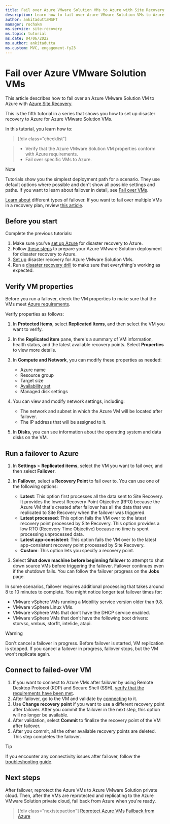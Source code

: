 ```yaml
---
title: Fail over Azure VMware Solution VMs to Azure with Site Recovery 
description: Learn how to fail over Azure VMware Solution VMs to Azure in Azure Site Recovery
author: ankitaduttaMSFT
manager: rochakm
ms.service: site-recovery
ms.topic: tutorial
ms.date: 04/06/2022
ms.author: ankitadutta
ms.custom: MVC, engagement-fy23
---
```

# Fail over  Azure VMware Solution VMs

This article describes how to fail over an Azure VMware Solution VM to Azure with [Azure Site Recovery](site-recovery-overview.md).

This is the fifth tutorial in a series that shows you how to set up disaster recovery to Azure for Azure VMware Solution VMs.

In this tutorial, you learn how to:

> [!div class="checklist"]

> * Verify that the Azure VMware Solution VM properties conform with Azure requirements.
> * Fail over specific VMs to Azure.

> [!NOTE]
> Tutorials show you the simplest deployment path for a scenario. They use default options where possible and don't show all possible settings and paths. If you want to learn about failover in detail, see [Fail over VMs](site-recovery-failover.md).

[Learn about](failover-failback-overview.md#types-of-failover) different types of failover. If you want to fail over multiple VMs in a recovery plan, review [this article](site-recovery-failover.md).

## Before you start

Complete the previous tutorials:

1. Make sure you've [set up Azure](avs-tutorial-prepare-azure.md) for disaster recovery to Azure.
2. Follow [these steps](avs-tutorial-prepare-avs.md) to prepare your Azure VMware Solution deployment for disaster recovery to Azure.
3. [Set up](avs-tutorial-replication.md) disaster recovery for Azure VMware Solution VMs.
4. Run a [disaster recovery drill](avs-tutorial-dr-drill-azure.md) to make sure that everything's working as expected.

## Verify VM properties

Before you run a failover, check the VM properties to make sure that the VMs meet [Azure requirements](vmware-physical-azure-support-matrix.md#replicated-machines).

Verify properties as follows:

1. In **Protected Items**, select **Replicated Items**, and then select the VM you want to verify.

2. In the **Replicated item** pane, there's a summary of VM information, health status, and the
   latest available recovery points. Select **Properties** to view more details.

3. In **Compute and Network**, you can modify these properties as needed:
    * Azure name
    * Resource group
    * Target size
    * [Availability set](../virtual-machines/windows/tutorial-availability-sets.md)
    * Managed disk settings

4. You can view and modify network settings, including:

    * The network and subnet in which the Azure VM will be located after failover.
    * The IP address that will be assigned to it.

5. In **Disks**, you can see information about the operating system and data disks on the VM.

## Run a failover to Azure

1. In **Settings** > **Replicated items**, select the VM you want to fail over, and then select **Failover**.
2. In **Failover**, select a **Recovery Point** to fail over to. You can use one of the following options:
   * **Latest**: This option first processes all the data sent to Site Recovery. It provides the lowest Recovery Point Objective (RPO) because the Azure VM that's created after failover has all the data that was replicated to Site Recovery when the failover was triggered.
   * **Latest processed**: This option fails the VM over to the latest recovery point processed by Site Recovery. This option provides a low RTO (Recovery Time Objective) because no time is spent processing unprocessed data.
   * **Latest app-consistent**: This option fails the VM over to the latest app-consistent recovery point processed by Site Recovery.
   * **Custom**: This option lets you specify a recovery point.

3. Select **Shut down machine before beginning failover** to attempt to shut down source VMs before triggering the failover. Failover continues even if the shutdown fails. You can follow the failover progress on the **Jobs** page.

In some scenarios, failover requires additional processing that takes around 8 to 10 minutes to complete. You might notice longer test failover times for:

* VMware vSphere VMs running a Mobility service version older than 9.8.
* VMware vSphere Linux VMs.
* VMware vSphere VMs that don't have the DHCP service enabled.
* VMware vSphere VMs that don't have the following boot drivers: storvsc, vmbus, storflt, intelide, atapi.

> [!WARNING]
> Don't cancel a failover in progress. Before failover is started, VM replication is stopped. If you cancel a failover in progress, failover stops, but the VM won't replicate again.

## Connect to failed-over VM

1. If you want to connect to Azure VMs after failover by using Remote Desktop Protocol (RDP) and Secure Shell (SSH), [verify that the requirements have been met](failover-failback-overview.md#connect-to-azure-after-failover).
2. After failover, go to the VM and validate by [connecting](../virtual-machines/windows/connect-logon.md) to it.
3. Use **Change recovery point** if you want to use a different recovery point after failover. After you commit the failover in the next step, this option will no longer be available.
4. After validation, select **Commit** to finalize the recovery point of the VM after failover.
5. After you commit, all the other available recovery points are deleted. This step completes the failover.

>[!TIP]
> If you encounter any connectivity issues after failover, follow the [troubleshooting guide](site-recovery-failover-to-azure-troubleshoot.md).

## Next steps

After failover, reprotect the Azure VMs to Azure VMware Solution private cloud. Then, after the VMs are reprotected and replicating to the Azure VMware Solution private cloud, fail back from Azure when you're ready.


> [!div class="nextstepaction"]
> [Reprotect Azure VMs](avs-tutorial-reprotect.md)
> [Failback from Azure](avs-tutorial-failback.md)
